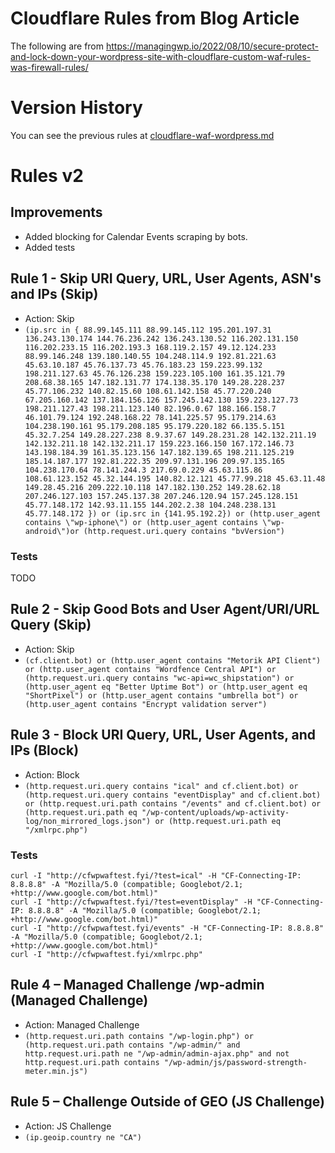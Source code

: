 
# Cloudflare Rules from Blog Article 
The following are from https://managingwp.io/2022/08/10/secure-protect-and-lock-down-your-wordpress-site-with-cloudflare-custom-waf-rules-was-firewall-rules/

# Version History
You can see the previous rules at [cloudflare-waf-wordpress.md](cloudflare-waf-wordpress.md)

# Rules v2
## Improvements
* Added blocking for Calendar Events scraping by bots.
* Added tests
## Rule 1 - Skip URI Query, URL, User Agents, ASN's and IPs (Skip)
* Action: Skip
* ```(ip.src in { 88.99.145.111 88.99.145.112 195.201.197.31 136.243.130.174 144.76.236.242 136.243.130.52 116.202.131.150 116.202.233.15 116.202.193.3 168.119.2.157 49.12.124.233 88.99.146.248 139.180.140.55 104.248.114.9 192.81.221.63 45.63.10.187 45.76.137.73 45.76.183.23 159.223.99.132 198.211.127.63 45.76.126.238 159.223.105.100 161.35.121.79 208.68.38.165 147.182.131.77 174.138.35.170 149.28.228.237 45.77.106.232 140.82.15.60 108.61.142.158 45.77.220.240 67.205.160.142 137.184.156.126 157.245.142.130 159.223.127.73 198.211.127.43 198.211.123.140 82.196.0.67 188.166.158.7 46.101.79.124 192.248.168.22 78.141.225.57 95.179.214.63 104.238.190.161 95.179.208.185 95.179.220.182 66.135.5.151 45.32.7.254 149.28.227.238 8.9.37.67 149.28.231.28 142.132.211.19 142.132.211.18 142.132.211.17 159.223.166.150 167.172.146.73 143.198.184.39 161.35.123.156 147.182.139.65 198.211.125.219 185.14.187.177 192.81.222.35 209.97.131.196 209.97.135.165 104.238.170.64 78.141.244.3 217.69.0.229 45.63.115.86 108.61.123.152 45.32.144.195 140.82.12.121 45.77.99.218 45.63.11.48 149.28.45.216 209.222.10.118 147.182.130.252 149.28.62.18 207.246.127.103 157.245.137.38 207.246.120.94 157.245.128.151 45.77.148.172 142.93.11.155 144.202.2.38 104.248.238.131 45.77.148.172 }) or (ip.src in {141.95.192.2}) or (http.user_agent contains \"wp-iphone\") or (http.user_agent contains \"wp-android\")or (http.request.uri.query contains "bvVersion")```

### Tests
TODO

## Rule 2 - Skip Good Bots and User Agent/URI/URL Query (Skip)
* Action: Skip
* ```(cf.client.bot) or (http.user_agent contains "Metorik API Client") or (http.user_agent contains "Wordfence Central API") or (http.request.uri.query contains "wc-api=wc_shipstation") or (http.user_agent eq "Better Uptime Bot") or (http.user_agent eq "ShortPixel") or (http.user_agent contains "umbrella bot") or (http.user_agent contains "Encrypt validation server")```

## Rule 3 - Block URI Query, URL, User Agents, and IPs (Block)
* Action: Block 
* ```(http.request.uri.query contains "ical" and cf.client.bot) or (http.request.uri.query contains "eventDisplay" and cf.client.bot) or (http.request.uri.path contains "/events" and cf.client.bot) or (http.request.uri.path eq "/wp-content/uploads/wp-activity-log/non_mirrored_logs.json") or (http.request.uri.path eq "/xmlrpc.php")```

### Tests
```
curl -I "http://cfwpwaftest.fyi/?test=ical" -H "CF-Connecting-IP: 8.8.8.8" -A "Mozilla/5.0 (compatible; Googlebot/2.1; +http://www.google.com/bot.html)"
curl -I "http://cfwpwaftest.fyi/?test=eventDisplay" -H "CF-Connecting-IP: 8.8.8.8" -A "Mozilla/5.0 (compatible; Googlebot/2.1; +http://www.google.com/bot.html)"
curl -I "http://cfwpwaftest.fyi/events" -H "CF-Connecting-IP: 8.8.8.8" -A "Mozilla/5.0 (compatible; Googlebot/2.1; +http://www.google.com/bot.html)"
curl -I "http://cfwpwaftest.fyi/xmlrpc.php"
```

## Rule 4 – Managed Challenge /wp-admin (Managed Challenge)
* Action: Managed Challenge
* ```(http.request.uri.path contains "/wp-login.php") or (http.request.uri.path contains "/wp-admin/" and http.request.uri.path ne "/wp-admin/admin-ajax.php" and not http.request.uri.path contains "/wp-admin/js/password-strength-meter.min.js")```

## Rule 5 – Challenge Outside of GEO (JS Challenge)
* Action: JS Challenge
* ```(ip.geoip.country ne "CA")```